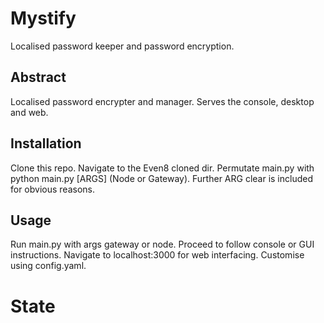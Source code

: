 # Mystify
Localised password keeper and password encryption.

## Abstract
Localised password encrypter and manager. Serves the console, desktop and web.

## Installation
Clone this repo. Navigate to the Even8 cloned dir. Permutate main.py with python main.py [ARGS] (Node or Gateway).
Further ARG clear is included for obvious reasons. 
## Usage
Run main.py with args gateway or node. Proceed to follow console or GUI instructions. Navigate to localhost:3000 for web interfacing. Customise using config.yaml.

# State 
